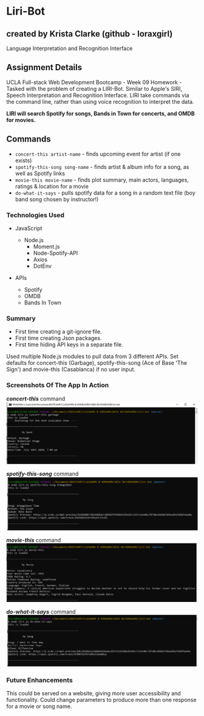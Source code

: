 # Liri-Bot
## created by Krista Clarke (github - loraxgirl) ##
Language Interpretation and Recognition Interface

## Assignment Details
UCLA Full-stack Web Development Bootcamp - Week 09 Homework - Tasked with the problem of creating a LIRI-Bot. Similar to Apple's SIRI, Speech Interpretation and Recognition Interface. LIRI take commands via the command line, rather than using voice recognition to interpret the data.

**LIRI will search Spotify for songs, Bands in Town for concerts, and OMDB for movies.**


## Commands
+ `concert-this artist-name` - finds upcoming event for artist (if one exists)
+ `spotify-this-song song-name` - finds artist & album info for a song, as well as Spotify links
+ `movie-this movie-name` - finds plot summary, main actors, languages, ratings & location for a movie
+ `do-what-it-says` - pulls spotify data for a song in a random text file (boy band song chosen by instructor!)


### Technologies Used
* JavaScript
  * Node.js
    * Moment.js
    * Node-Spotify-API
    * Axios
    * DotEnv

* APIs
  * Spotify
  * OMDB
  * Bands In Town


### Summary
+ First time creating a git-ignore file.
+ First time creating Json packages. 
+ First time hiding API keys in a separate file. 

Used multiple Node.js modules to pull data from 3 different APIs. 
Set defaults for concert-this (Garbage), spotify-this-song (Ace of Base 'The Sign') and movie-this (Casablanca) if no user input.


### Screenshots Of The App In Action
**_concert-this_** command
![concert-this](concert-this.png)

**_spotify-this-song_** command
![spotify-this-song](spotify-this-song.png)

**_movie-this_** command
![movie-this](movie-this.png)

**_do-what-it-says_** command
![do-what-it-says](do-what-it-says.png)


### Future Enhancements
This could be served on a website, giving more user accessibility and functionality.
Could change parameters to produce more than one response for a movie or song name.
